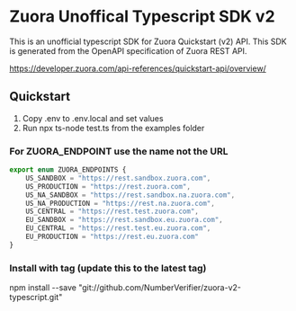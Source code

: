 # Zuora Unoffical Typescript SDK v2
This is an unofficial typescript SDK for Zuora Quickstart (v2) API. This SDK is generated from the OpenAPI specification of Zuora REST API.

https://developer.zuora.com/api-references/quickstart-api/overview/

## Quickstart 
1. Copy .env to .env.local and set values
2. Run npx ts-node test.ts from the examples folder

### For ZUORA_ENDPOINT use the name not the URL
```typescript
export enum ZUORA_ENDPOINTS {
    US_SANDBOX = "https://rest.sandbox.zuora.com",
    US_PRODUCTION = "https://rest.zuora.com",
    US_NA_SANDBOX = "https://rest.sandbox.na.zuora.com",
    US_NA_PRODUCTION = "https://rest.na.zuora.com",
    US_CENTRAL = "https://rest.test.zuora.com",
    EU_SANDBOX = "https://rest.sandbox.eu.zuora.com",
    EU_CENTRAL = "https://rest.test.eu.zuora.com",
    EU_PRODUCTION = "https://rest.eu.zuora.com"
}
```
### Install with tag (update this to the latest tag)
 npm install --save "git://github.com/NumberVerifier/zuora-v2-typescript.git"


